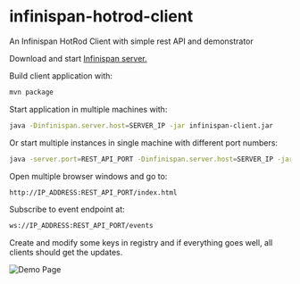 # infinispan-hotrod-client
An Infinispan HotRod Client with simple rest API and demonstrator

Download and start [Infinispan server.](https://infinispan.org/download/)

Build client application with:
```bash
mvn package
```

Start application in multiple machines with:
```bash
java -Dinfinispan.server.host=SERVER_IP -jar infinispan-client.jar
```

Or start multiple instances in single machine with different port numbers:
```bash
java -server.port=REST_API_PORT -Dinfinispan.server.host=SERVER_IP -jar infinispan-client.jar
```

Open multiple browser windows and go to:
```bash
http://IP_ADDRESS:REST_API_PORT/index.html
```

Subscribe to event endpoint at:
```bash
ws://IP_ADDRESS:REST_API_PORT/events
```

Create and modify some keys in registry and if everything goes well, all clients should get the updates.

![Demo Page](https://drive.google.com/file/d/15l5qquJeqYR3k6PD26LrWn5x78KD5p_c/view?usp=sharing)